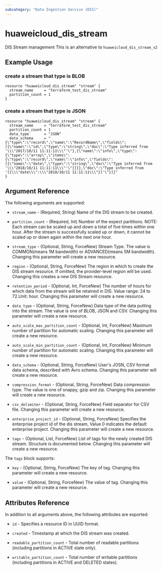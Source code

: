 ```yaml
---
subcategory: "Data Ingestion Service (DIS)"
---
```


# huaweicloud_dis_stream

DIS Stream management This is an alternative to `huaweicloud_dis_stream_v2`

## Example Usage

### create a stream that type is BLOB

```hcl
resource "huaweicloud_dis_stream" "stream" {
  stream_name     = "terraform_test_dis_stream"
  partition_count = 1
}
```

### create a stream that type is JSON

```hcl
resource "huaweicloud_dis_stream" "stream" {
  stream_name     = "terraform_test_dis_stream"
  partition_count = 1
  data_type       = "JSON"
  data_schema     = "{\"type\":\"record\",\"name\":\"RecordName\",\"fields\":[{\"name\":\"id\",\"type\":\"string\",\"doc\":\"Type inferred from '\\\"2017/10/11 11:11:11\\\"'\"},{\"name\":\"info\",\"type\":{\"type\":\"array\",\"items\":{\"type\":\"record\",\"name\":\"info\",\"fields\":[{\"name\":\"date\",\"type\":\"string\",\"doc\":\"Type inferred from '\\\"2018/10/11 11:11:11\\\"'\"}]}},\"doc\":\"Type inferred from '[{\\\"date\\\":\\\"2018/10/11 11:11:11\\\"}]'\"}]}"
}
```

## Argument Reference

The following arguments are supported:

* `stream_name` - (Required, String) Name of the DIS stream to be created.

* `partition_count` - (Required, Int) Number of the expect partitions. NOTE: Each stream can be scaled up and down a
  total of five times within one hour. After the stream is successfully scaled up or down, it cannot be scaled up or
  down again within the next one hour.

* `stream_type` - (Optional, String, ForceNew) Stream Type. The value is COMMON(means 1M bandwidth) or ADVANCED(means 5M
  bandwidth). Changing this parameter will create a new resource.

* `region` - (Optional, String, ForceNew) The region in which to create the DIS stream resource. If omitted, the
  provider-level region will be used. Changing this creates a new DIS Stream resource.

* `retention_period` - (Optional, Int, ForceNew) The number of hours for which data from the stream will be retained in
  DIS. Value range: 24 to 72.Unit: hour. Changing this parameter will create a new resource.

* `data_type` - (Optional, String, ForceNew) Data type of the data putting into the stream. The value is one of BLOB,
  JSON and CSV. Changing this parameter will create a new resource.

* `auto_scale_max_partition_count` - (Optional, Int, ForceNew) Maximum number of partition for automatic scaling.
  Changing this parameter will create a new resource.

* `auto_scale_min_partition_count` - (Optional, Int, ForceNew) Minimum number of partition for automatic scaling.
  Changing this parameter will create a new resource.

* `data_schema` - (Optional, String, ForceNew) User's JOSN, CSV format data schema, described with Avro schema. Changing
  this parameter will create a new resource.

* `compression_format` - (Optional, String, ForceNew) Data compression type. The value is one of snappy, gzip and zip.
  Changing this parameter will create a new resource.

* `csv_delimiter` - (Optional, String, ForceNew) Field separator for CSV file. Changing this parameter will create a new
  resource.

* `enterprise_project_id` - (Optional, String, ForceNew) Specifies the enterprise project id of the dis stream, Value 0
  indicates the default enterprise project. Changing this parameter will create a new resource.

* `tags` - (Optional, List, ForceNew) List of tags for the newly created DIS stream. Structure is documented below.
  Changing this parameter will create a new resource.

The `tags` block supports:

* `key` - (Optional, String, ForceNew) The key of tag. Changing this parameter will create a new resource.

* `value` - (Optional, String, ForceNew) The value of tag. Changing this parameter will create a new resource.

## Attributes Reference

In addition to all arguments above, the following attributes are exported:

* `id` - Specifies a resource ID in UUID format.

* `created` - Timestamp at which the DIS stream was created.

* `readable_partition_count` - Total number of readable partitions (including partitions in ACTIVE state only).

* `writable_partition_count` - Total number of writable partitions (including partitions in ACTIVE and DELETED states).
